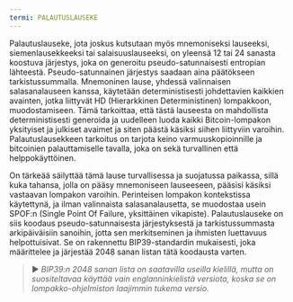 ```yaml
---
termi: PALAUTUSLAUSEKE
---
```


Palautuslauseke, jota joskus kutsutaan myös mnemoniseksi lauseeksi, siemenlausekkeeksi tai salaisuuslauseeksi, on yleensä 12 tai 24 sanasta koostuva järjestys, joka on generoitu pseudo-satunnaisesti entropian lähteestä. Pseudo-satunnainen järjestys saadaan aina päätökseen tarkistussummalla. Mnemoninen lause, yhdessä valinnaisen salasanalauseen kanssa, käytetään deterministisesti johdettavien kaikkien avainten, jotka liittyvät HD (Hierarkkinen Deterministinen) lompakkoon, muodostamiseen. Tämä tarkoittaa, että tästä lauseesta on mahdollista deterministisesti generoida ja uudelleen luoda kaikki Bitcoin-lompakon yksityiset ja julkiset avaimet ja siten päästä käsiksi siihen liittyviin varoihin. Palautuslausekkeen tarkoitus on tarjota keino varmuuskopioinnille ja bitcoinien palauttamiselle tavalla, joka on sekä turvallinen että helppokäyttöinen.

On tärkeää säilyttää tämä lause turvallisessa ja suojatussa paikassa, sillä kuka tahansa, jolla on pääsy mnemoniseen lauseeseen, pääsisi käsiksi vastaavan lompakon varoihin. Perinteisen lompakon kontekstissa käytettynä, ja ilman valinnaista salasanalausetta, se muodostaa usein SPOF:n (Single Point Of Failure, yksittäinen vikapiste). Palautuslauseke on siis koodaus pseudo-satunnaisesta järjestyksestä ja tarkistussummasta arkipäiväisiin sanoihin, jotta sen merkitseminen ja ihmisten luettavuus helpottuisivat. Se on rakennettu BIP39-standardin mukaisesti, joka määrittelee ja järjestää 2048 sanan listan tätä koodausta varten.

> ► *BIP39:n 2048 sanan lista on saatavilla useilla kielillä, mutta on suositeltavaa käyttää vain englanninkielistä versiota, koska se on lompakko-ohjelmiston laajimmin tukema versio.*